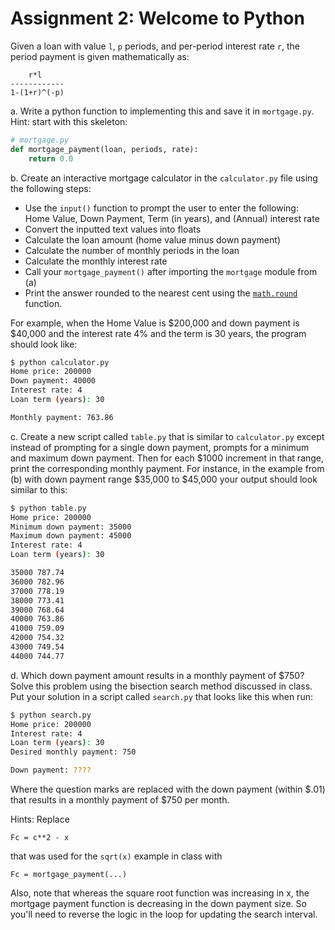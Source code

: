 # Assignment 2: Welcome to Python

Given a loan with value `l`, `p` periods, and per-period interest rate `r`, the period payment is given mathematically as:

        r*l
    ------------
    1-(1+r)^(-p)

a. Write a python function to implementing this and save it in `mortgage.py`. Hint: start with this skeleton:
```python
# mortgage.py
def mortgage_payment(loan, periods, rate):
    return 0.0
```

b. Create an interactive mortgage calculator in the `calculator.py` file using the following steps:

 - Use the `input()` function to prompt the user to enter the following: Home Value, Down Payment, Term (in years), and (Annual) interest rate
 - Convert the inputted text values into floats
 - Calculate the loan amount (home value minus down payment)
 - Calculate the number of monthly periods in the loan
 - Calculate the monthly interest rate
 - Call your `mortgage_payment()` after importing the `mortgage` module from (a)
 - Print the answer rounded to the nearest cent using the [`math.round`](https://docs.python.org/3/library/functions.html#round) function.

For example, when the Home Value is $200,000 and down payment is $40,000 and the interest rate 4% and the term is 30 years, the program should look like:
```bash
$ python calculator.py
Home price: 200000
Down payment: 40000
Interest rate: 4
Loan term (years): 30

Monthly payment: 763.86
```

c. Create a new script called `table.py` that is similar to `calculator.py` except instead of prompting for a single down payment, prompts for a minimum and maximum down payment. Then for each $1000 increment in that range, print the corresponding monthly payment. For instance, in the example from (b) with down payment range $35,000 to $45,000 your output should look similar to this:

```bash
$ python table.py
Home price: 200000
Minimum down payment: 35000
Maximum down payment: 45000
Interest rate: 4
Loan term (years): 30

35000 787.74
36000 782.96
37000 778.19
38000 773.41
39000 768.64
40000 763.86
41000 759.09
42000 754.32
43000 749.54
44000 744.77
```

d. Which down payment amount results in a monthly payment of $750? Solve this problem using the bisection search method discussed in class. Put your solution in a script called `search.py` that looks like this when run:
```bash
$ python search.py
Home price: 200000
Interest rate: 4
Loan term (years): 30
Desired monthly payment: 750

Down payment: ????
```
Where the question marks are replaced with the down payment (within $.01) that results in a monthly payment of $750 per month.

Hints: Replace 

```Fc = c**2 - x``` 

that was used for the `sqrt(x)` example in class with

```Fc = mortgage_payment(...)```

Also, note that whereas the square root function was increasing in x, the mortgage payment function is decreasing in the down payment size. So you'll need to reverse the logic in the loop for updating the search interval.

